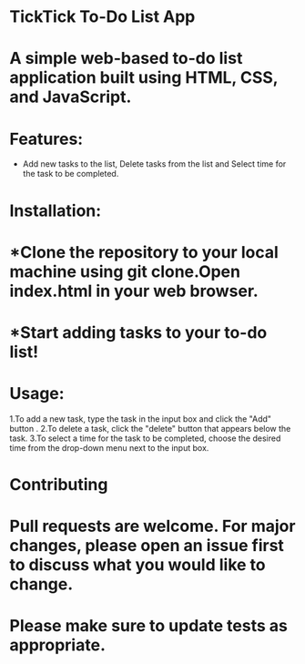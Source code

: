 # TickTick To-Do List App
       
 # A simple web-based to-do list application built using HTML, CSS, and JavaScript.
   
 # Features: 
 * Add new tasks to the list, Delete tasks from the list and Select time for the task to be completed.
 
 # Installation:
 # *Clone the repository to your local machine using git clone.Open index.html in your web browser.
 # *Start adding tasks to your to-do list!

# Usage: 
 1.To add a new task, type the task in the input box and click the "Add" button .
 2.To delete a task, click the "delete" button that appears below the task.
 3.To select a time for the task to be completed, choose the desired time from the drop-down menu next to the input box.

# Contributing
# Pull requests are welcome. For major changes, please open an issue first to discuss what you would like to change. 
# Please make sure to update tests as appropriate.
